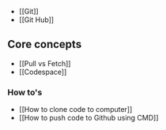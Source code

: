 + [[Git]]
+ [[Git Hub]]

## Core concepts
+ [[Pull vs Fetch]]
+ [[Codespace]]

### How to's 

+ [[How to clone code to computer]]
+ [[How to push code to Github using CMD]]